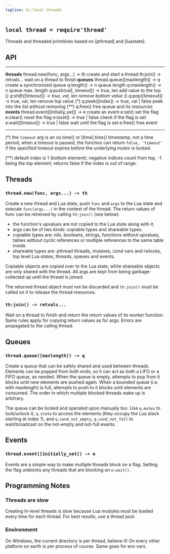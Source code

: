 ```yaml
---
tagline: hi-level threads
---
```


## `local thread = require'thread'`

Threads and threaded primitives based on [pthread] and [luastate].

## API

--------------------------------------- --------------------------------------
__threads__
thread.new(func, args...) -> th         create and start a thread
th:join() -> retvals...                 wait on a thread to finish
__queues__
thread.queue([maxlength]) -> q          create a synchronized queue
q:length() -> n                         queue length
q:maxlength() -> n                      queue max. length
q:push(val[, timeout]) -> true, len     add value to the top (*)
q:shift([timeout]) -> true, val, len    remove bottom value (*)
q:pop([timeout]) -> true, val, len      remove top value (*)
q:peek(\[index\]) -> true, val | false  peek into the list without removing (**)
q:free()                                free queue and its resources
__events__
thread.event([initially_set]) -> e      create an event
e:set()                                 set the flag
e:clear()                               reset the flag
e:isset() -> true | false               check if the flag is set
e:wait([timeout]) -> true | false       wait until the flag is set
e:free()                                free event
--------------------------------------- --------------------------------------

(*) the `timeout` arg is an os.time() or [time].time() timestamp,
not a time period; when a timeout is passed, the function can return
`false, 'timeout'` if the specified timeout expires before the underlying
mutex is locked.

(**) default index is 1 (bottom element); negative indices count from top,
-1 being the top element; returns false if the index is out of range.

## Threads

### `thread.new(func, args...) -> th`

Create a new thread and Lua state, push `func` and `args` to the Lua state
and execute `func(args...)` in the context of the thread. The return values
of func can be retreived by calling `th:join()` (see below).

  * the function's upvalues are not copied to the Lua state along with it.
  * args can be of two kinds: copiable types and shareable types.
  * copiable types are: nils, booleans, strings, functions without upvalues,
  tables without cyclic references or multiple references to the same
  table inside.
  * shareable types are: pthread threads, mutexes, cond vars and rwlocks,
  top level Lua states, threads, queues and events.

Copiable objects are copied over to the Lua state, while shareable
objects are only shared with the thread. All args are kept from being
garbage-collected up until the thread is joined.

The returned thread object must not be discarded and `th:join()`
must be called on it to release the thread resources.

### `th:join() -> retvals...`

Wait on a thread to finish and return the return values of its worker
function. Same rules apply for copying return values as for args.
Errors are propagated to the calling thread.

## Queues

### `thread.queue([maxlength]) -> q`

Create a queue that can be safely shared and used between threads.
Elements can be popped from both ends, so it can act as both a LIFO
or a FIFO queue, as needed. When the queue is empty, attempts to
pop from it blocks until new elements are pushed again. When a
bounded queue (i.e. with maxlength) is full, attempts to push
to it blocks until elements are consumed. The order in which
multiple blocked threads wake up is arbitrary.

The queue can be locked and operated upon manually too. Use `q.mutex` to
lock/unlock it, `q.state` to access the elements (they occupy the Lua stack
starting at index 1), and `q.cond_not_empty`, `q.cond_not_full` to
wait/broadcast on the not-empty and not-full events.

## Events

### `thread.event([initially_set]) -> e`

Events are a simple way to make multiple threads block on a flag.
Setting the flag unblocks any threads that are blocking on `e:wait()`.

## Programming Notes

### Threads are slow

Creating hi-level threads is slow because Lua modules must be loaded
every time for each thread. For best results, use a thread pool.

### Environment

On Windows, the current directory is per thread, believe it!
On every other platform on earth is per process of course.
Same goes for env vars.

